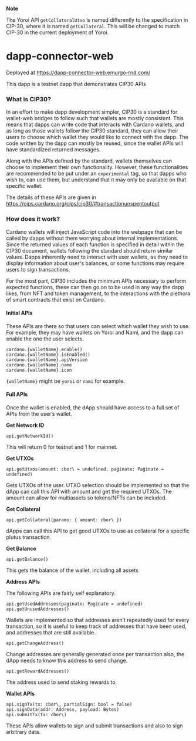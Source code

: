 **Note**

The Yoroi API `getCollateralUtxo` is named differently to the specification in CIP-30, where it is named `getCollateral`. This will be changed to match CIP-30 in the current deployment of Yoroi.

# dapp-connector-web

Deployed at https://dapp-connector-web.emurgo-rnd.com/

This dapp is a testnet dapp that demonstrates CIP30 APIs

### What is CIP30?

In an effort to make dapp development simpler, CIP30 is a standard for wallet-web bridges to follow such that wallets are mostly consistent. This means that dapps can write code that interacts with Cardano wallets, and as long as those wallets follow the CIP30 standard, they can allow their users to choose which wallet they would like to connect with the dapp. The code written by the dapp can mostly be reused, since the wallet APIs will have standardized returned messages.

Along with the APIs defined by the standard, wallets themselves can choose to implement their own functionality. However, these functionalities are recommended to be put under an `experimental` tag, so that dapps who wish to, can use them, but understand that it may only be available on that specific wallet.

The details of these APIs are given in https://cips.cardano.org/cips/cip30/#transactionunspentoutput

### How does it work?

Cardano wallets will inject JavaScript code into the webpage that can be called by dapps without them worrying about internal implementations. Since the returned values of each function is specified in detail within the CIP30 document, wallets following the standard should return similar values. Dapps inherently need to interact with user wallets, as they need to display information about user's balances, or some functions may require users to sign transactions.

For the most part, CIP30 includes the minimum APIs necessary to perform expected functions, these can then go on to be used in any way the dapp likes, from NFT and token management, to the interactions with the plethora of smart contracts that exist on Cardano.

#### Initial APIs

These APIs are there so that users can select which wallet they wish to use. For example, they may have wallets on Yoroi and Nami, and the dapp can enable the one the user selects.

```
cardano.{walletName}.enable()
cardano.{walletName}.isEnabled()
cardano.{walletName}.apiVersion
cardano.{walletName}.name
cardano.{walletName}.icon
```

`{walletName}` might be `yoroi` or `nami` for example.

#### Full APIs

Once the wallet is enabled, the dApp should have access to a full set of APIs from the user’s wallet.


**Get Network ID**
```
api.getNetworkId()
```
This will return 0 for testnet and 1 for mainnet.

**Get UTXOs**
```
api.getUtxos(amount: cbor\ = undefined, paginate: Paginate = undefined)
```

Gets UTXOs of the user. UTXO selection should be implemented so that the dApp can call this API with amount and get the required UTXOs. The amount can allow for multiassets so tokens/NFTs can be included.

**Get Collateral**

```
api.getCollateral(params: { amount: cbor\ })
```
dApps can call this API to get good UTXOs to use as collateral for a specific plutus transaction.

**Get Balance**
```
api.getBalance()
```
This gets the balance of the wallet, including all assets

**Address APIs**

The following APIs are fairly self explanatory.

```
api.getUsedAddresses(paginate: Paginate = undefined)
api.getUnusedAddresses()
```
Wallets are implemented so that addresses aren’t repeatedly used for every transaction, so it is useful to keep track of addresses that have been used, and addresses that are still available.

```
api.getChangeAddress()
```
Change addresses are generally generated once per transaction also, the dApp needs to know this address to send change.

```
api.getRewardAddresses()
```

The address used to send staking rewards to.

**Wallet APIs**

```
api.signTx(tx: cbor\, partialSign: bool = false)
api.signData(addr: Address, payload: Bytes)
api.submitTx(tx: cbor\)
```

These APIs allow wallets to sign and submit transactions and also to sign arbitrary data.
